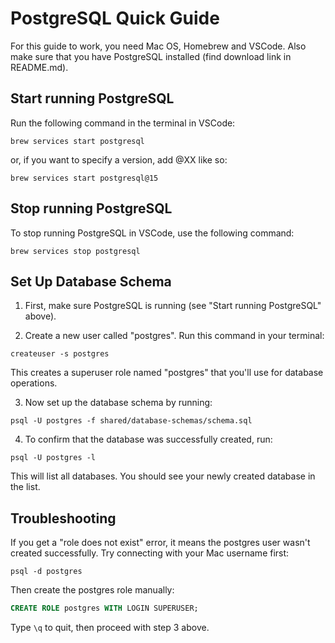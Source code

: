 # PostgreSQL Quick Guide

For this guide to work, you need Mac OS, Homebrew and VSCode.
Also make sure that you have PostgreSQL installed (find download link in README.md).

## Start running PostgreSQL

Run the following command in the terminal in VSCode:

```
brew services start postgresql
```

or, if you want to specify a version, add @XX like so:

```
brew services start postgresql@15
```

## Stop running PostgreSQL

To stop running PostgreSQL in VSCode, use the following command:

```
brew services stop postgresql
```

## Set Up Database Schema

1. First, make sure PostgreSQL is running (see "Start running PostgreSQL" above).

2. Create a new user called "postgres". Run this command in your terminal:

```
createuser -s postgres
```

This creates a superuser role named "postgres" that you'll use for database operations.

3. Now set up the database schema by running:

```
psql -U postgres -f shared/database-schemas/schema.sql
```

4. To confirm that the database was successfully created, run:

```
psql -U postgres -l
```

This will list all databases. You should see your newly created database in the list.

## Troubleshooting

If you get a "role does not exist" error, it means the postgres user wasn't created successfully. Try connecting with your Mac username first:

```
psql -d postgres
```

Then create the postgres role manually:

```sql
CREATE ROLE postgres WITH LOGIN SUPERUSER;
```

Type `\q` to quit, then proceed with step 3 above.
